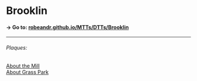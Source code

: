 # Brooklin
#### → Go to: [robeandr.github.io/MTTs/DTTs/Brooklin](../../MTTs/DTTs/Brooklin.html)
<script type="text/javascript">
	location = "../../MTTs/DTTs/Brooklin.html";
</script>
***
###### Plaques:  
[About the Mill](images/Mill%20History.pdf)  
[About Grass Park](images/Grass%20Park.pdf)